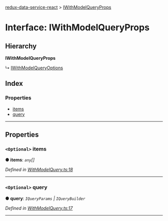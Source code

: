 [redux-data-service-react](../README.md) > [IWithModelQueryProps](../interfaces/iwithmodelqueryprops.md)

# Interface: IWithModelQueryProps

## Hierarchy

**IWithModelQueryProps**

↳  [IWithModelQueryOptions](iwithmodelqueryoptions.md)

## Index

### Properties

* [items](iwithmodelqueryprops.md#items)
* [query](iwithmodelqueryprops.md#query)

---

## Properties

<a id="items"></a>

### `<Optional>` items

**● items**: *`any`[]*

*Defined in [WithModelQuery.ts:18](https://github.com/Rediker-Software/redux-data-service-react/blob/bc21036/src/WithModelQuery.ts#L18)*

___
<a id="query"></a>

### `<Optional>` query

**● query**: *`IQueryParams` \| `IQueryBuilder`*

*Defined in [WithModelQuery.ts:17](https://github.com/Rediker-Software/redux-data-service-react/blob/bc21036/src/WithModelQuery.ts#L17)*

___

